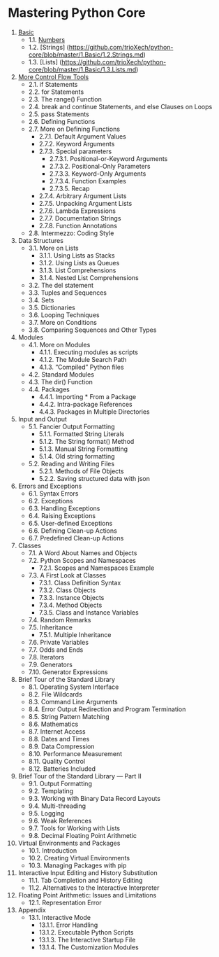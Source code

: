 # Mastering Python Core

1. [Basic](https://github.com/trioXech/python-core/blob/master/1.Basic/1.Basic.md)
    - 1.1. [Numbers](https://github.com/trioXech/python-core/blob/master/1.Basic/1.1.Numbers/1.1.Numbers.md)
    - 1.2. [Strings] (https://github.com/trioXech/python-core/blob/master/1.Basic/1.2.Strings.md)
    - 1.3. [Lists] (https://github.com/trioXech/python-core/blob/master/1.Basic/1.3.Lists.md)
2. [More Control Flow Tools](https://github.com/trioXech/python-core/blob/master/10.VirtualEnvironmentsAndPackages/10.VirtualEnvironmentsAndPackages.md)
    - 2.1. if Statements
    - 2.2. for Statements
    - 2.3. The range() Function
    - 2.4. break and continue Statements, and else Clauses on Loops
    - 2.5. pass Statements
    - 2.6. Defining Functions
    - 2.7. More on Defining Functions
      - 2.7.1. Default Argument Values
      - 2.7.2. Keyword Arguments
      - 2.7.3. Special parameters
        - 2.7.3.1. Positional-or-Keyword Arguments
        - 2.7.3.2. Positional-Only Parameters
        - 2.7.3.3. Keyword-Only Arguments
        - 2.7.3.4. Function Examples
        - 2.7.3.5. Recap
      - 2.7.4. Arbitrary Argument Lists
      - 2.7.5. Unpacking Argument Lists
      - 2.7.6. Lambda Expressions
      - 2.7.7. Documentation Strings
      - 2.7.8. Function Annotations
    - 2.8. Intermezzo: Coding Style
3. Data Structures
    - 3.1. More on Lists
      - 3.1.1. Using Lists as Stacks
      - 3.1.2. Using Lists as Queues
      - 3.1.3. List Comprehensions
      - 3.1.4. Nested List Comprehensions
    - 3.2. The del statement
    - 3.3. Tuples and Sequences
    - 3.4. Sets
    - 3.5. Dictionaries
    - 3.6. Looping Techniques
    - 3.7. More on Conditions
    - 3.8. Comparing Sequences and Other Types
4. Modules
    - 4.1. More on Modules
      - 4.1.1. Executing modules as scripts
      - 4.1.2. The Module Search Path
      - 4.1.3. “Compiled” Python files
    - 4.2. Standard Modules
    - 4.3. The dir() Function
    - 4.4. Packages
      - 4.4.1. Importing * From a Package
      - 4.4.2. Intra-package References
      - 4.4.3. Packages in Multiple Directories
5. Input and Output
    - 5.1. Fancier Output Formatting
      - 5.1.1. Formatted String Literals
      - 5.1.2. The String format() Method
      - 5.1.3. Manual String Formatting
      - 5.1.4. Old string formatting
    - 5.2. Reading and Writing Files
      - 5.2.1. Methods of File Objects
      - 5.2.2. Saving structured data with json
6. Errors and Exceptions
    - 6.1. Syntax Errors
    - 6.2. Exceptions
    - 6.3. Handling Exceptions
    - 6.4. Raising Exceptions
    - 6.5. User-defined Exceptions
    - 6.6. Defining Clean-up Actions
    - 6.7. Predefined Clean-up Actions
7. Classes
    - 7.1. A Word About Names and Objects
    - 7.2. Python Scopes and Namespaces
      - 7.2.1. Scopes and Namespaces Example
    - 7.3. A First Look at Classes
      - 7.3.1. Class Definition Syntax
      - 7.3.2. Class Objects
      - 7.3.3. Instance Objects
      - 7.3.4. Method Objects
      - 7.3.5. Class and Instance Variables
    - 7.4. Random Remarks
    - 7.5. Inheritance
      - 7.5.1. Multiple Inheritance
    - 7.6. Private Variables
    - 7.7. Odds and Ends
    - 7.8. Iterators
    - 7.9. Generators
    - 7.10. Generator Expressions
8. Brief Tour of the Standard Library
    - 8.1. Operating System Interface
    - 8.2. File Wildcards
    - 8.3. Command Line Arguments
    - 8.4. Error Output Redirection and Program Termination
    - 8.5. String Pattern Matching
    - 8.6. Mathematics
    - 8.7. Internet Access
    - 8.8. Dates and Times
    - 8.9. Data Compression
    - 8.10. Performance Measurement
    - 8.11. Quality Control
    - 8.12. Batteries Included
9. Brief Tour of the Standard Library — Part II
    - 9.1. Output Formatting
    - 9.2. Templating
    - 9.3. Working with Binary Data Record Layouts
    - 9.4. Multi-threading
    - 9.5. Logging
    - 9.6. Weak References
    - 9.7. Tools for Working with Lists
    - 9.8. Decimal Floating Point Arithmetic
10. Virtual Environments and Packages
    - 10.1. Introduction
    - 10.2. Creating Virtual Environments
    - 10.3. Managing Packages with pip
11. Interactive Input Editing and History Substitution
    - 11.1. Tab Completion and History Editing
    - 11.2. Alternatives to the Interactive Interpreter
12. Floating Point Arithmetic: Issues and Limitations
    - 12.1. Representation Error
13. Appendix
    - 13.1. Interactive Mode
      - 13.1.1. Error Handling
      - 13.1.2. Executable Python Scripts
      - 13.1.3. The Interactive Startup File
      - 13.1.4. The Customization Modules
